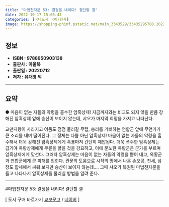 ```yaml
---
title: "마법천자문 53: 결정을 내리다! 결단할 결"
date: 2022-10-17 15:05:43
categories: [국내도서 국어/한자]
image: https://shopping-phinf.pstatic.net/main_3343529/33435295780.20220713093928.jpg
---
```


## **정보**

- **ISBN : 9788950903138**
- **출판사 : 아울북**
- **출판일 : 20220712**
- **저자 : 유대영 외**

------



## **요약**

● 마음이 없는 자들의 악령을 흡수한 암흑상제!
지금까지와는 비교도 되지 않을 만큼 강해진 암흑상제 앞에 승산이 보이지 않는데,
샤오가 마지막 희망을 가지고 나타난다.

교만지왕이 사라지고 어둠도 점점 물러갈 무렵, 승리를 기뻐하는 연합군 앞에 무언가가 큰 소리를 내며 떨어진다. 그 정체는 다름 아닌 암흑상제! 마음이 없는 자들의 악령을 흡수해서 더욱 강해진 암흑상제에게 흑룡마저 간단히 제압된다.
	더욱 폭주한 암흑상제는 급기야 옥황상제에게 무릎을 꿇을 것을 강요하고, 이에 분노한 옥황군은 군가를 부르며 암흑상제에게 맞선다. 그러자 암흑상제는 마음이 없는 자들의 악령을 뿜어 내고, 옥황군과 연합군에게 큰 피해를 입힌다. 관문의 도움으로 시작의 땅에서 나온 손오공, 천세, 삼장도 합세해서 싸워 보지만 승산이 보이지 않는데…. 그때 샤오가 복원된 마법천자문을 들고 나타나서 암흑상제를 물리칠 방법을 알려 준다.

------

#마법천자문 53: 결정을 내리다! 결단할 결

[ 도서 구매 바로가기   [교보문고](https://product.kyobobook.co.kr/detail/S000061449289)  /  [네이버](https://search.shopping.naver.com/book/catalog/33435295780) ]
